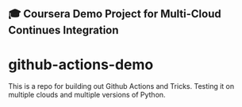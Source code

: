 ## 🎓 Coursera Demo Project for Multi-Cloud Continues Integration 




# github-actions-demo
This is a repo for building out Github Actions and Tricks.  Testing it on multiple clouds and multiple versions of Python.



